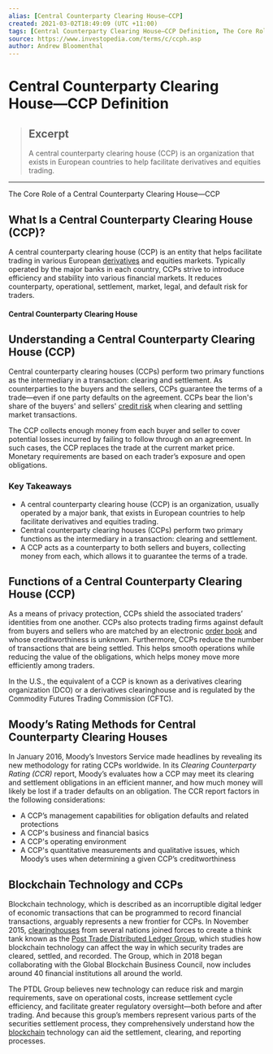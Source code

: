 ```yaml
---
alias: [Central Counterparty Clearing House—CCP]
created: 2021-03-02T18:49:09 (UTC +11:00)
tags: [Central Counterparty Clearing House—CCP Definition, The Core Role of a Central Counterparty Clearing House—CCP]
source: https://www.investopedia.com/terms/c/ccph.asp
author: Andrew Bloomenthal
---
```


# Central Counterparty Clearing House—CCP Definition

> ## Excerpt
> A central counterparty clearing house (CCP) is an organization that exists in European countries to help facilitate derivatives and equities trading.

---

The Core Role of a Central Counterparty Clearing House—CCP
## What Is a Central Counterparty Clearing House (CCP)?

A central counterparty clearing house (CCP) is an entity that helps facilitate trading in various European [derivatives](https://www.investopedia.com/terms/d/derivative.asp) and equities markets. Typically operated by the major banks in each country, CCPs strive to introduce efficiency and stability into various financial markets. It reduces counterparty, operational, settlement, market, legal, and default risk for traders.

#### Central Counterparty Clearing House

## Understanding a Central Counterparty Clearing House (CCP)

Central counterparty clearing houses (CCPs) perform two primary functions as the intermediary in a transaction: clearing and settlement. As counterparties to the buyers and the sellers, CCPs guarantee the terms of a trade—even if one party defaults on the agreement. CCPs bear the lion's share of the buyers' and sellers' [credit risk](https://www.investopedia.com/terms/c/creditrisk.asp) when clearing and settling market transactions.

The CCP collects enough money from each buyer and seller to cover potential losses incurred by failing to follow through on an agreement. In such cases, the CCP replaces the trade at the current market price. Monetary requirements are based on each trader’s exposure and open obligations.

### Key Takeaways

-   A central counterparty clearing house (CCP) is an organization, usually operated by a major bank, that exists in European countries to help facilitate derivatives and equities trading.
-   Central counterparty clearing houses (CCPs) perform two primary functions as the intermediary in a transaction: clearing and settlement.
-   A CCP acts as a counterparty to both sellers and buyers, collecting money from each, which allows it to guarantee the terms of a trade.

## Functions of a Central Counterparty Clearing House (CCP)

As a means of privacy protection, CCPs shield the associated traders’ identities from one another. CCPs also protects trading firms against default from buyers and sellers who are matched by an electronic [order book](https://www.investopedia.com/terms/o/order-book.asp) and whose creditworthiness is unknown. Furthermore, CCPs reduce the number of transactions that are being settled. This helps smooth operations while reducing the value of the obligations, which helps money move more efficiently among traders.

In the U.S., the equivalent of a CCP is known as a derivatives clearing organization (DCO) or a derivatives clearinghouse and is regulated by the Commodity Futures Trading Commission (CFTC).

## Moody’s Rating Methods for Central Counterparty Clearing Houses

In January 2016, Moody’s Investors Service made headlines by revealing its new methodology for rating CCPs worldwide. In its _Clearing Counterparty Rating (CCR)_ report, Moody’s evaluates how a CCP may meet its clearing and settlement obligations in an efficient manner, and how much money will likely be lost if a trader defaults on an obligation. The CCR report factors in the following considerations:

-   A CCP’s management capabilities for obligation defaults and related protections
-   A CCP's business and financial basics
-   A CCP's operating environment
-   A CCP's quantitative measurements and qualitative issues, which Moody’s uses when determining a given CCP’s creditworthiness

## Blockchain Technology and CCPs

Blockchain technology, which is described as an incorruptible digital ledger of economic transactions that can be programmed to record financial transactions, arguably represents a new frontier for CCPs. In November 2015, [clearinghouses](https://www.investopedia.com/terms/c/clearinghouse.asp) from several nations joined forces to create a think tank known as the [Post Trade Distributed Ledger Group](http://blockchain-finance.com/2017/02/15/ptdl-group-researches-viewpoints-on-blockchain-technology/), which studies how blockchain technology can affect the way in which security trades are cleared, settled, and recorded. The Group, which in 2018 began collaborating with the Global Blockchain Business Council, now includes around 40 financial institutions all around the world.

The PTDL Group believes new technology can reduce risk and margin requirements, save on operational costs, increase settlement cycle efficiency, and facilitate greater regulatory oversight—both before and after trading. And because this group’s members represent various parts of the securities settlement process, they comprehensively understand how the [blockchain](https://www.investopedia.com/terms/b/blockchain.asp) technology can aid the settlement, clearing, and reporting processes.
